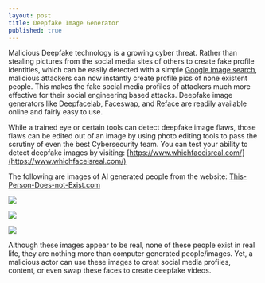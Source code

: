 ```yaml
---
layout: post
title: Deepfake Image Generator
published: true
---
```


Malicious Deepfake technology is a growing cyber threat. Rather than stealing pictures from the social media sites of others to create fake profile identities, which can be easily detected with a simple [Google image search](https://images.google.com/), malicious attackers can now instantly create profile pics of none existent people. This makes the fake social media profiles of attackers much more effective for their social engineering based attacks. Deepfake image generators like [Deepfacelab](https://github.com/iperov/DeepFaceLab), [Faceswap](https://faceswap.dev/), and [Reface](https://hey.reface.ai/) are readily available online and fairly easy to use.  

While a trained eye or certain tools can detect deepfake image flaws, those flaws can be edited out of an image by using photo editing tools to pass the scrutiny of even the best Cybersecurity team. You can test your ability to detect deepfake images by visiting: [https://www.whichfaceisreal.com/](https://www.whichfaceisreal.com/)

The following are images of AI generated people from the website: [This-Person-Does-not-Exist.com](https://this-person-does-not-exist.com/en)

![]({{site.baseurl}}/_posts/avatar-3%20these%20people%20do%20not%20exist.jpg)

![]({{site.baseurl}}/_posts/avatar-2%20this%20person%20does%20not%20exist.jpg)

![]({{site.baseurl}}/_posts/avatar-1%20This%20person%20does%20not%20exist.jpg)

Although these images appear to be real, none of these people exist in real life, they are nothing more than computer generated people/images. Yet, a malicious actor can use these images to creat social media profiles, content, or even swap these faces to create deepfake videos. 


